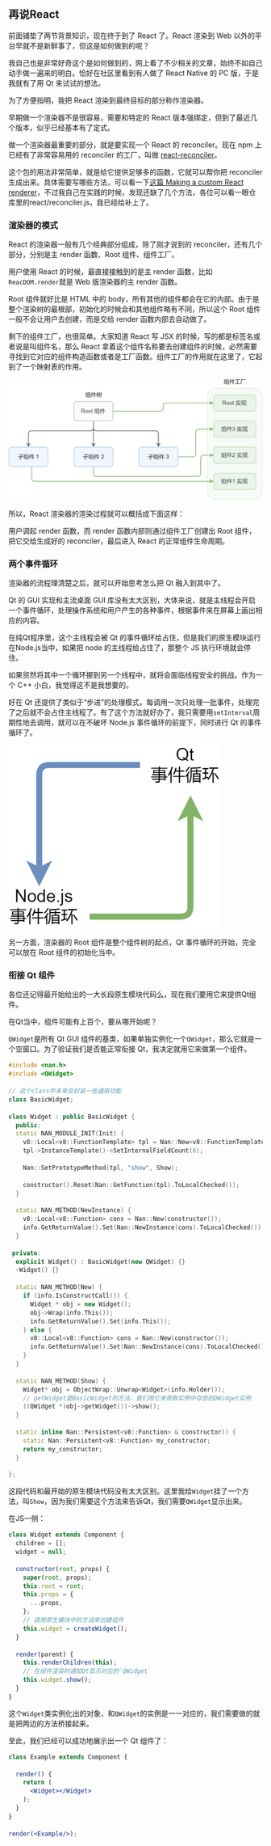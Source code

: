 ## 再说React

前面铺垫了两节背景知识，现在终于到了 React 了。React 渲染到 Web 以外的平台早就不是新鲜事了，但这是如何做到的呢？

我自己也是非常好奇这个是如何做到的，网上看了不少相关的文章，始终不如自己动手做一遍来的明白。恰好在社区里看到有人做了 React Native 的 PC 版，于是我就有了用 Qt 来试试的想法。

为了方便指明，我把 React 渲染到最终目标的部分称作渲染器。

早期做一个渲染器不是很容易，需要和特定的 React 版本强绑定，但到了最近几个版本，似乎已经基本有了定式。

做一个渲染器最重要的部分，就是要实现一个 React 的 reconciler。现在 npm 上已经有了非常容易用的 reconciler 的工厂，叫做 [react-reconciler](https://www.npmjs.com/package/react-reconciler)。

这个包的用法非常简单，就是给它提供足够多的函数，它就可以帮你把 reconciler 生成出来。具体需要写哪些方法，可以看一下[这篇 Making a custom React renderer](https://github.com/nitin42/Making-a-custom-React-renderer/blob/master/part-one.md)，不过我自己在实践的时候，发现还缺了几个方法，各位可以看一眼仓库里的react/reconciler.js，我已经给补上了。

### 渲染器的模式

React 的渲染器一般有几个经典部分组成，除了刚才说到的 reconciler，还有几个部分，分别是主 render 函数、Root 组件、组件工厂。

用户使用 React 的时候，最直接接触到的是主 render 函数，比如`ReacDOM.render`就是 Web 版渲染器的主 render 函数。

Root 组件就好比是 HTML 中的 body，所有其他的组件都会在它的内部。由于是整个渲染树的最根部，初始化的时候会和其他组件略有不同，所以这个 Root 组件一般不会让用户去创建，而是交给 render 函数内部去自动做了。

剩下的组件工厂，也很简单。大家知道 React 写 JSX 的时候，写的都是标签名或者说是叫组件名，那么 React 拿着这个组件名称要去创建组件的时候，必然需要寻找到它对应的组件构造函数或者是工厂函数。组件工厂的作用就在这里了，它起到了一个映射表的作用。

![React 内部组件对应关系](images/react-component-internal.png)

所以，React 渲染器的渲染过程就可以概括成下面这样：

用户调起 render 函数，而 render 函数内部则通过组件工厂创建出 Root 组件，把它交给生成好的 reconciler，最后进入 React 的正常组件生命周期。

### 两个事件循环

渲染器的流程理清楚之后，就可以开始思考怎么把 Qt 融入到其中了。

Qt 的 GUI 实现和主流桌面 GUI 库没有太大区别，大体来说，就是主线程会开启一个事件循环，处理操作系统和用户产生的各种事件，根据事件来在屏幕上画出相应的内容。

在纯Qt程序里，这个主线程会被 Qt 的事件循环给占住，但是我们的原生模块运行在Node.js当中，如果把 node 的主线程给占住了，那整个 JS 执行环境就会停住。

如果贸然将其中一个循环挪到另一个线程中，就将会面临线程安全的挑战。作为一个 C++ 小白，我觉得这不是我想要的。

好在 Qt 还提供了类似于“步进”的处理模式，每调用一次只处理一批事件，处理完了之后就不会占住主线程了。有了这个方法就好办了，我只需要用`setInterval`周期性地去调用，就可以在不破坏 Node.js 事件循环的前提下，同时进行 Qt 的事件循环了。

![两个事件循环](images/event-loop-chaining.png)

另一方面，渲染器的 Root 组件是整个组件树的起点，Qt 事件循环的开始，完全可以放在 Root 组件的初始化当中。

### 衔接 Qt 组件

各位还记得最开始给出的一大长段原生模块代码么，现在我们要用它来提供Qt组件。

在Qt当中，组件可能有上百个，要从哪开始呢？

`QWidget`是所有 Qt GUI 组件的基类，如果单独实例化一个`QWidget`，那么它就是一个空窗口。为了验证我们是否能正常衔接 Qt，我决定就用它来做第一个组件。

```cpp
#include <nan.h>
#include <QWidget>

// 这个class中未来会封装一些通用功能
class BasicWidget;

class Widget : public BasicWidget {
  public:
  static NAN_MODULE_INIT(Init) {
    v8::Local<v8::FunctionTemplate> tpl = Nan::New<v8::FunctionTemplate>(New);
    tpl->InstanceTemplate()->SetInternalFieldCount(6);

    Nan::SetPrototypeMethod(tpl, "show", Show);

    constructor().Reset(Nan::GetFunction(tpl).ToLocalChecked());
  }

  static NAN_METHOD(NewInstance) {
    v8::Local<v8::Function> cons = Nan::New(constructor());
    info.GetReturnValue().Set(Nan::NewInstance(cons).ToLocalChecked());
  }

 private:
  explicit Widget() : BasicWidget(new QWidget) {}
  ~Widget() {}

  static NAN_METHOD(New) {
    if (info.IsConstructCall()) {
      Widget * obj = new Widget();
      obj->Wrap(info.This());
      info.GetReturnValue().Set(info.This());
    } else {
      v8::Local<v8::Function> cons = Nan::New(constructor());
      info.GetReturnValue().Set(Nan::NewInstance(cons).ToLocalChecked());
    }
  }

  static NAN_METHOD(Show) {
    Widget* obj = ObjectWrap::Unwrap<Widget>(info.Holder());
    // getWidget是BasicWidget的方法，我们用它来获取实例中存放的QWidget实例
    ((QWidget *)obj->getWidget())->show();
  }

  static inline Nan::Persistent<v8::Function> & constructor() {
    static Nan::Persistent<v8::Function> my_constructor;
    return my_constructor;
  }

};
```

这段代码和最开始的原生模块代码没有太大区别。这里我给`Widget`挂了一个方法，叫`Show`，因为我们需要这个方法来告诉Qt，我们需要`QWidget`显示出来。

在JS一侧：

```javascript
class Widget extends Component {
  children = [];
  widget = null;

  constructor(root, props) {
    super(root, props);
    this.root = root;
    this.props = {
      ...props,
    };
    // 调用原生模块中的方法来创建组件
    this.widget = createWidget();
  }

  render(parent) {
    this.renderChildren(this);
    // 在组件渲染时通知Qt显示对应的`QWidget`
    this.widget.show();
  }
}
```

这个`Widget`类实例化出的对象，和`QWidget`的实例是一一对应的，我们需要做的就是把两边的方法桥接起来。

至此，我们已经可以成功地展示出一个 Qt 组件了：

```jsx
class Example extends Component {

  render() {
    return (
      <Widget></Widget>
    );
  }
}

render(<Example/>);
```
